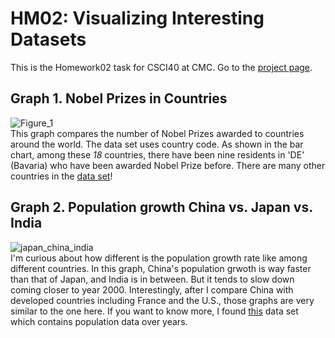 # HM02: Visualizing Interesting Datasets
This is the Homework02 task for CSCI40 at CMC. Go to the [project page](https://github.com/mikeizbicki/cmc-csci040/tree/2020fall/hw_02).
## Graph 1. Nobel Prizes in Countries
![Figure_1](https://user-images.githubusercontent.com/70351653/95695116-5f0ef280-0bea-11eb-920f-9daf7451c84a.png)  
This graph compares the number of Nobel Prizes awarded to countries around the world. The data set uses country code. As shown in the bar chart, among these *18* countries, there have been nine residents in 'DE' (Bavaria) who have been awarded Nobel Prize before. There are many other countries in the [data set](http://api.nobelprize.org/v1/country.json )!
## Graph 2. Population growth China vs. Japan vs. India
![japan_china_india](https://user-images.githubusercontent.com/70351653/95812438-40802880-0cca-11eb-916b-ef6433e277db.png)  
I'm curious about how different is the population growth rate like among different countries. In this graph, China's population grwoth is way faster than that of Japan, and India is in between. But it tends to slow down coming closer to year 2000. Interestingly, after I compare China with developed countries including France and the U.S., those graphs are very similar to the one here. If you want to know more, I found [this](https://www.csdojo.io/data) data set which contains population data over years. 
